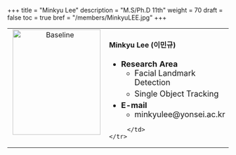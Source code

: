 +++
title = "Minkyu Lee"
description = "M.S/Ph.D 11th"
weight = 70
draft = false
toc = true
bref = "/members/MinkyuLEE.jpg"
+++

<table>
    <tr>
       <td width="280" align="center" valign="top">
          <img alt="Baseline" width="200px" height="240" src="/members/MinkyuLEE.jpg">
       </td>
       <td>
            <h4>Minkyu Lee (이민규)</h4>
            <ul class="member_info">
                <li style="font-size: 18px"><b>Research Area</b>
                    <ul class="interest">
                        <li style="margin-bottom: 5px">Facial Landmark Detection</li>
                        <li style="margin-bottom: 5px">Single Object Tracking</li>
                    </ul>
                </li>
                <li style="font-size: 18px"><b>E-mail</b>
                    <ul>
                        <li style="margin-bottom: 5px">minkyulee@yonsei.ac.kr</li>
                    </ul>
                </li>
            </ul>
            
         </td>
    </tr>
</table>